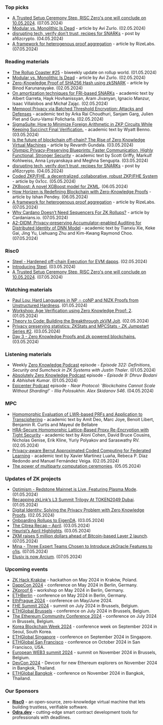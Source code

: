 ### Top picks
* [A Trusted Setup Ceremony Step, RISC Zero's one will conclude on 10.05.2024](https://twitter.com/RiscZero/status/1787866773779263813). (07.05.2024)
* [Modular vs. Monolithic Is Dead](https://nil.foundation/blog/post/modular-vs-monolithic) - article by Avi Zurlo. (02.05.2024)
* [disrupting tech, verify don't trust, recipes for SNARKs](https://a16zcrypto.substack.com/p/disrupting-tech-verify-dont-trust) - post by a16zcrypto. (04.05.2024)
* [A framework for heterogenous proof aggregation](https://medium.com/@RizeLabs/a-framework-for-heterogenous-proof-aggregation-28f2ea8ef96b) - article by RizeLabs. (07.05.2024)

### Reading materials 
* [The Rollup Coaster #25](https://taiko.mirror.xyz/8EmI02z7ZGwPAY_IsT4qVKm5-4y3tVRFxLXS_88I0zY) - biweekly update on rollup world. (01.05.2024)
* [Modular vs. Monolithic Is Dead](https://nil.foundation/blog/post/modular-vs-monolithic) - article by Avi Zurlo. (02.05.2024)
* [Zero-Knowledge Proof of SHA256 Hash using zkSNARK](https://binodmx.medium.com/zero-knowledge-proof-of-sha256-hash-using-zksnark-a0638de742f2) - article by Binod Karunanayake. (02.05.2024)
* [On amortization techniques for FRI-based SNARKs](https://eprint.iacr.org/2024/661.pdf) - academic text by Albert Garreta, Hayk Hovhanissyan, Aram Jivanyan, Ignacio Manzur, Isaac Villalobos and Michał Zając. (02.05.2024)
* [Mempool Privacy via Batched Threshold Encryption: Attacks and Defenses](https://eprint.iacr.org/2024/669.pdf) - academic text by Arka Rai Choudhuri, Sanjam Garg, Julien Piet and Guru-Vamsi Policharla. (02.05.2024)
* [SigmaSuite: How to Minimize Foreign Arithmetic in ZKP Circuits While Keeping Succinct Final Verification.](https://eprint.iacr.org/2024/674.pdf) - academic text by Wyatt Benno. (03.05.2024)
* [Is the future of blockchain off-chain? The Rise of Zero Knowledge Virtual Machines](https://medium.com/@revanth.gundala/is-the-future-of-blockchainn-off-chain-the-rise-of-zero-knowledge-virtual-machines-92fa065af9dc) - article by Revanth Gundala. (03.05.2024)
* [Olympic Privacy-Preserving Blueprints: Faster Communication, Highly Functional, Stronger Security](https://eprint.iacr.org/2024/675.pdf) - academic text by Scott Griffy, Markulf Kohlweiss, Anna Lysyanskaya and Meghna Sengupta. (03.05.2024)
* [disrupting tech, verify don't trust, recipes for SNARKs](https://a16zcrypto.substack.com/p/disrupting-tech-verify-dont-trust) - post by a16zcrypto. (04.05.2024)
* [Coded ZKP/FHE, a decentralized, collaborative, robust ZKP/FHE System](https://ethresear.ch/t/coded-zkp-fhe-a-decentralized-collaborative-robust-zkp-fhe-system/19459) - article by 0x1cc. (05.05.2024)
* [ZKBoost: A novel XGBoost model for ZKML](https://www.gizatech.xyz/collection/zkboost-a-novel-xgboost-model-for-zkml). (06.05.2024)
* [How Horizen is Redefining Blockchain with Zero-Knowledge Proofs](https://hackernoon.com/how-horizen-is-redefining-blockchain-with-zero-knowledge-proofs) - article by Ishan Pendey. (06.05.2024)
* [A framework for heterogenous proof aggregation](https://medium.com/@RizeLabs/a-framework-for-heterogenous-proof-aggregation-28f2ea8ef96b) - article by RizeLabs. (07.05.2024)
* [Why Cardano Doesn’t Need Sequencers For ZK Rollups?](https://cardanians-io.medium.com/why-cardano-doesnt-need-sequencers-for-zk-rollups-18f8e6b6fbca) - article by Cardanians.io. (07.05.2024)
* [A2-DIDM: Privacy-preserving Accumulator-enabled Auditing for Distributed Identity of DNN Model](https://arxiv.org/pdf/2405.04108) - academic text by Tianxiu Xie, Keke Gai, Jing Yu, Liehuang Zhu and Kim-Kwang Raymond Choo. (07.05.2024)
 
### Risc0 
* [Steel - Hardened off-chain Execution for EVM dapps](https://github.com/risc0/risc0-ethereum/tree/main/steel). (02.05.2024)
* [Introducing Steel](https://www.risczero.com/blog/introducing-steel). (03.05.2024)
* [A Trusted Setup Ceremony Step, RISC Zero's one will conclude on 10.05.2024](https://twitter.com/RiscZero/status/1787866773779263813). (07.05.2024)

### Watching materials
* [Paul Lou: Hard Languages in NP ∩ coNP and NIZK Proofs from Unstructured Hardness](https://www.youtube.com/watch?v=ETaWf_4_mRo). (01.05.2024)
* [Workshop: Age Verification using Zero Knowledge Proof: 2](https://www.youtube.com/watch?v=n3Dt3JkTEPQ). (01.05.2024)
* [Theory to Code: Building the Breakthrough zkVM Jolt](https://www.youtube.com/watch?v=Uy0Qap3fePI). (02.05.2024)
* [Privacy preserving statistics: ZKStats and MPCStats - ZK Jumpstart Series #2](https://www.youtube.com/watch?v=5gOmcWyn3dI). (03.05.2024)
* [Day 3 - Zero Knowledge Proofs and zk powered blockchains.](https://www.youtube.com/watch?v=JXibfy0_sMU) (03.05.2024)

### Listening materials
* Weekly [Zero Knowledge Podcast](https://zeroknowledge.fm/322-2/) episode - *Episode 322: Definitions, Security and Sumcheck in ZK Systems with Justin Thaler*. (01.05.2024) 
* [Absolutely Zero Knowledge Podcast](https://www.youtube.com/watch?v=RkErKDPii0I) episode - *Episode 9: Dhruv Bodani & Abhishek Kumar*. (01.05.2024)
* [Epicenter Podcast](https://www.youtube.com/watch?v=hoKJLoYjZeU) episode - *Near Protocol: 'Blockchains Cannot Scale Without Sharding!' - Illia Polosukhin. Alex Skidanov 546*. (04.05.2024)

### MPC
* [Homomorphic Evaluation of LWR-based PRFs and Application to Transciphering](https://eprint.iacr.org/2024/665.pdf) - academic text by Amit Deo, Marc Joye, Benoit Libert, Benjamin R. Curtis and Mayeul de Bellabre
* [HRA-Secure Homomorphic Lattice-Based Proxy Re-Encryption with Tight Security](https://eprint.iacr.org/2024/681.pdf) - academic text by Aloni Cohen, David Bruce Cousins, Nicholas Genise, Erik Kline, Yuriy Polyakov and Saraswathy RV. (02.05.2024)
* [Privacy-aware Berrut Approximated Coded Computing for Federated Learning](https://arxiv.org/pdf/2405.01704) - academic text by Xavier Martínez Luaña, Rebeca P. Díaz Redondo and Manuel Fernández Veiga. (02.05.2024)
* [The power of multiparty computation ceremonies](https://medium.com/dop-org/the-power-of-multiparty-computation-ceremonies-f417d1f5d4d0). (05.05.2024)

### Updates of ZK projects
* [Optimism - Redstone Mainnet is Live, Featuring Plasma Mode](https://optimism.mirror.xyz/cFewllyj7WcfZXUreo3mGct0PDRHDjxm8lCSAWPHhvk). (01.05.2024)
* [Recapping zkLink’s L3 Summit Trilogy At TOKEN2049 Dubai](https://blog.zk.link/recapping-zklinks-l3-summit-trilogy-at-token2049-dubai-4e744fd761fe). (01.05.2024)
* [Digital Identity: Solving the Privacy Problem with Zero Knowledge Proofs](https://minaprotocol.com/blog/digital-identity-in-web3-with-zero-knowledge-proofs-zk). (02.05.2024)
* [Onboarding Rollups to EigenDA](https://www.blog.eigenlayer.xyz/onboarding-rollups-to-eigenda/). (03.05.2024)
* [The Citrea Recap – April](https://www.blog.citrea.xyz/april-citrea-recap/). (03.05.2024)
* [Heurist’s April Highlights](https://heuristai.medium.com/heurists-april-highlights-612486e5b55c). (03.05.2024)
* [ZKM raises 5 million dollars ahead of Bitcoin-based Layer 2 launch](https://www.theblock.co/post/292945/zkm-raises-5-million-funding-round). (07.05.2024)
* [Mina - Three Expert Teams Chosen to Introduce zkOracle Features to o1js](https://minaprotocol.com/blog/zkoracles-rfp-three-teams-chosen). (07.05.2024)
* [Elusiv is now Arcium](https://twitter.com/ArciumHQ/status/1787928077512614154). (07.05.2024)

### Upcoming events
* [ZK Hack Kraków](https://www.zkkrakow.com/) - hackathon on May 2024 in Kraków, Poland.
* [DappCon 2024](https://www.dappcon.io/) - conference on May 2024 in Berlin, Germany. 
* [ZKproof 6](https://zkproof.org/events/zkproof-6-berlin/) - workshop on May 2024 in Berlin, Germany. 
* [ETHBerlin](https://ethberlin.org/) - conference on May 2024 in Berlin, Germany.
* [EthPrague 2024](https://ethprague.com/) - conference on May/June 2024.
* [FHE Summit 2024](https://twitter.com/FHEOnchain/status/1777666116455911823/photo/1/) - summit on July 2024 in Brussels, Belgium. 
* [ETHGlobal Brussels](https://ethglobal.com/events/brussels) - conference on July 2024 in Brussels, Belgium. 
* [The Ethereum Community Conference 2024](https://ethcc.io/) - conference on July 2024 in Brussels, Belgium. 
* [Korea Blockchain Week 2024](https://koreablockchainweek.com/) - conference week on September 2024 in Seoul, South Korea.
* [ETHGlobal Singapore](https://ethglobal.com/events/singapore2024) - conference on September 2024 in Singapore.
* [ETHGlobal San Francisco](https://ethglobal.com/events/sanfrancisco2024) - conference on October 2024 in San Francisco, USA.
* [European WEB3 summit 2024](https://www.web3eurosummit.eu/) - summit on November 2024 in Brussels, Belgium.
* [DevCon 2024](https://devcon.org/) - Devcon for new Ethereum explorers on November 2024 in Bangkok, Thailand.
* [ETHGlobal Bangkok](https://ethglobal.com/events/bangkok) - conference on November 2024 in Bangkok, Thailand. 

### Our Sponsors
* **[Risc0](https://www.risczero.com/)** - an open-source, zero-knowledge virtual machine that lets building trustless, verifiable software.
* **[Odra.dev](https://odra.dev)** - cutting-edge smart contract development tools for professionals with deadlines.
